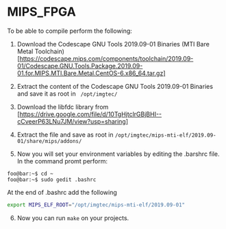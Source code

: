# MIPS_FPGA

To be able to compile perform the following:

1. Download the Codescape GNU Tools 2019.09-01 Binaries (MTI Bare Metal Toolchain) [https://codescape.mips.com/components/toolchain/2019.09-01/Codescape.GNU.Tools.Package.2019.09-01.for.MIPS.MTI.Bare.Metal.CentOS-6.x86_64.tar.gz]

2. Extract the content of the Codescape GNU Tools 2019.09-01 Binaries and save it as root in ``` /opt/imgtec/```

3. Download the libfdc library from [https://drive.google.com/file/d/10TgHjtclrGBjBHI--cCveerP63LNu7JM/view?usp=sharing]

4. Extract the file and save as root in ```/opt/imgtec/mips-mti-elf/2019.09-01/share/mips/addons/```

5. Now you will set your environment variables by editing the .barshrc file. In the command promt perform:
```console
foo@bar:~$ cd ~
foo@bar:~$ sudo gedit .bashrc
```

At the end of .bashrc add the following
```bash
export MIPS_ELF_ROOT="/opt/imgtec/mips-mti-elf/2019.09-01"
```

6. Now you can run ```make``` on your projects.
